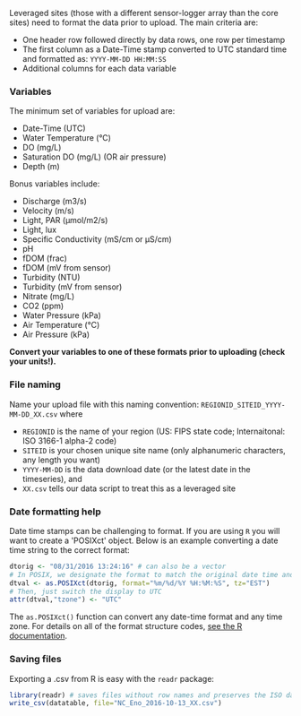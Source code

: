 Leveraged sites (those with a different sensor-logger array than the core sites) need to format the data prior to upload. The main criteria are:
- One header row followed directly by data rows, one row per timestamp
- The first column as a Date-Time stamp converted to UTC standard time and formatted as: `YYYY-MM-DD HH:MM:SS`
- Additional columns for each data variable

### Variables

The minimum set of variables for upload are:
- Date-Time (UTC)
- Water Temperature (°C)
- DO (mg/L)
- Saturation DO (mg/L) (OR air pressure)
- Depth (m)

Bonus variables include:
- Discharge (m3/s)
- Velocity (m/s)
- Light, PAR (μmol/m2/s)
- Light, lux
- Specific Conductivity (mS/cm or μS/cm)
- pH
- fDOM (frac)
- fDOM (mV from sensor)
- Turbidity (NTU)
- Turbidity (mV from sensor)
- Nitrate (mg/L)
- CO2 (ppm)
- Water Pressure (kPa)
- Air Temperature (°C)
- Air Pressure (kPa)

**Convert your variables to one of these formats prior to uploading (check your units!).**

### File naming

Name your upload file with this naming convention: `REGIONID_SITEID_YYYY-MM-DD_XX.csv`
where
- `REGIONID` is the name of your region (US: FIPS state code; Internaitonal: ISO 3166-1 alpha-2 code)
- `SITEID` is your chosen unique site name (only alphanumeric characters, any length you want)
- `YYYY-MM-DD` is the data download date (or the latest date in the timeseries), and
- `XX.csv` tells our data script to treat this as a leveraged site

### Date formatting help

Date time stamps can be challenging to format. If you are using `R` you will want to create a 'POSIXct' object. Below is an example converting a date time string to the correct format:
```R
dtorig <- "08/31/2016 13:24:16" # can also be a vector
# In POSIX, we designate the format to match the original date time and specify the timezone of the original date time...
dtval <- as.POSIXct(dtorig, format="%m/%d/%Y %H:%M:%S", tz="EST")
# Then, just switch the display to UTC
attr(dtval,"tzone") <- "UTC"
```
The `as.POSIXct()` function can convert any date-time format and any time zone. For details on all of the format structure codes, [see the R documentation](https://stat.ethz.ch/R-manual/R-devel/library/base/html/strptime.html).

### Saving files

Exporting a .csv from R is easy with the `readr` package:
```R
library(readr) # saves files without row names and preserves the ISO date-time format
write_csv(datatable, file="NC_Eno_2016-10-13_XX.csv")
```
